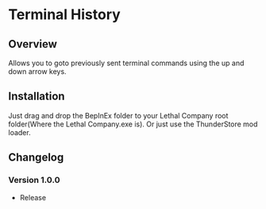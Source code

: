 # Terminal History

## Overview

Allows you to goto previously sent terminal commands using the up and down arrow keys.

## Installation

Just drag and drop the BepInEx folder to your Lethal Company root folder(Where the Lethal Company.exe is).
Or just use the ThunderStore mod loader.

## Changelog

### Version 1.0.0

- Release
